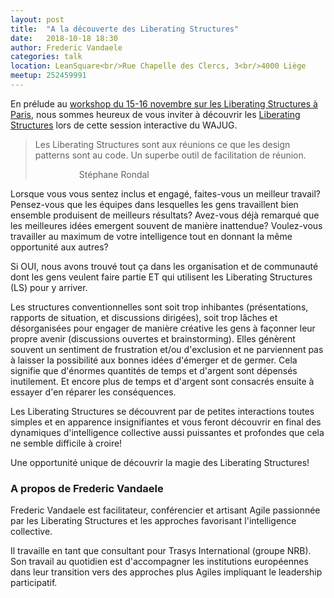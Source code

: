 ```yaml
---
layout: post
title:  "A la découverte des Liberating Structures"
date:   2018-10-18 18:30
author: Frederic Vandaele
categories: talk
location: LeanSquare<br/>Rue Chapelle des Clercs, 3<br/>4000 Liège
meetup: 252459991
---
```


En prélude au [workshop du 15-16 novembre sur les Liberating Structures à Paris](https://www.inxl.fr/event/paris-atelier-immersion-2018-11-15et16/), nous sommes heureux de vous inviter à découvrir les [Liberating Structures](http://www.liberatingstructures.eu) lors de cette session interactive du WAJUG. 

> Les Liberating Structures sont aux réunions ce que les design patterns sont au code.
> Un superbe outil de facilitation de réunion.
> <div style='padding-left: 70px'>Stéphane Rondal</div>

Lorsque vous vous sentez inclus et engagé, faites-vous un meilleur travail? Pensez-vous que les équipes dans lesquelles les gens travaillent bien ensemble produisent de meilleurs résultats? Avez-vous déjà remarqué que les meilleures idées emergent souvent de manière inattendue? Voulez-vous travailler au maximum de votre intelligence tout en donnant la même opportunité aux autres?

Si OUI, nous avons trouvé tout ça dans les organisation et de communauté dont les gens veulent faire partie ET qui utilisent les Liberating Structures (LS) pour y arriver.

Les structures conventionnelles sont soit trop inhibantes (présentations, rapports de situation, et discussions dirigées), soit trop lâches et désorganisées pour engager de manière créative les gens à façonner leur propre avenir (discussions ouvertes et brainstorming). Elles génèrent souvent un sentiment de frustration et/ou d'exclusion et ne parviennent pas à laisser la possibilité aux bonnes idées d'émerger et de germer. Cela signifie que d'énormes quantités de temps et d'argent sont dépensés inutilement. Et encore plus de temps et d'argent sont consacrés ensuite à essayer d'en réparer les conséquences. 

Les Liberating Structures se découvrent par de petites interactions toutes simples et en apparence insignifiantes et vous feront découvrir en final des dynamiques d'intelligence collective aussi puissantes et profondes que cela ne semble difficile à croire!

Une opportunité unique de découvrir la magie des Liberating Structures!


### A propos de Frederic Vandaele

Frederic Vandaele est facilitateur, conférencier et artisant Agile passionnée par les Liberating Structures et les approches favorisant l'intelligence collective. 

Il travaille en tant que consultant pour Trasys International (groupe NRB). 
Son travail au quotidien est d'accompagner les institutions européennes dans leur transition vers des approches plus Agiles impliquant le leadership participatif.
